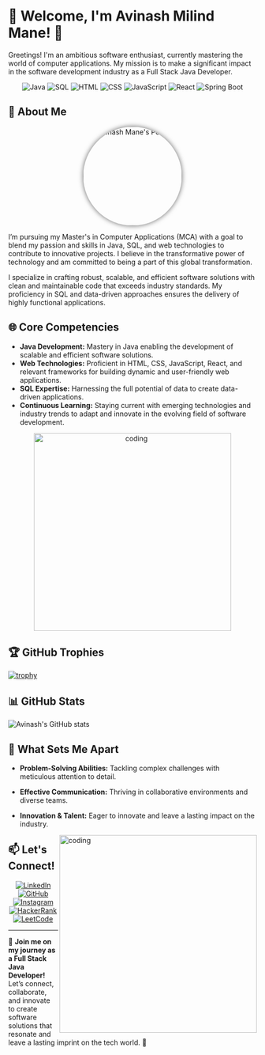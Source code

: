 
# 🌟 Welcome, I'm Avinash Milind Mane! 🌟

Greetings! I'm an ambitious software enthusiast, currently mastering the world of computer applications. My mission is to make a significant impact in the software development industry as a Full Stack Java Developer.

<div align="center">
  
![Java](https://img.shields.io/badge/Java-%23ED8B00.svg?&style=for-the-badge&logo=java&logoColor=white) 
![SQL](https://img.shields.io/badge/SQL-%2300f.svg?&style=for-the-badge&logo=sql&logoColor=white) 
![HTML](https://img.shields.io/badge/HTML-%23E34F26.svg?&style=for-the-badge&logo=html5&logoColor=white) 
![CSS](https://img.shields.io/badge/CSS-%231572B6.svg?&style=for-the-badge&logo=css3&logoColor=white) 
![JavaScript](https://img.shields.io/badge/JavaScript-%23F7DF1E.svg?&style=for-the-badge&logo=javascript&logoColor=black)
![React](https://img.shields.io/badge/React-%2361DAFB.svg?&style=for-the-badge&logo=react&logoColor=white)
![Spring Boot](https://img.shields.io/badge/Spring_Boot-%236DB33F.svg?&style=for-the-badge&logo=spring-boot)

</div>

## 🚀 About Me

<div align="center">
  <img src="https://drive.google.com/uc?export=view&id=1s219Ul_DtbNiTOYmJEHkE4p9wa7nNyOP" width="200" alt="Avinash Mane's Portrait" style="border-radius: 50%; box-shadow: 0px 0px 10px 1px rgba(0, 0, 0, 0.5);">
</div>

I’m pursuing my Master's in Computer Applications (MCA) with a goal to blend my passion and skills in Java, SQL, and web technologies to contribute to innovative projects. I believe in the transformative power of technology and am committed to being a part of this global transformation.

I specialize in crafting robust, scalable, and efficient software solutions with clean and maintainable code that exceeds industry standards. My proficiency in SQL and data-driven approaches ensures the delivery of highly functional applications.

## 🌐 Core Competencies

- **Java Development:** Mastery in Java enabling the development of scalable and efficient software solutions.
- **Web Technologies:** Proficient in HTML, CSS, JavaScript, React, and relevant frameworks for building dynamic and user-friendly web applications.
- **SQL Expertise:** Harnessing the full potential of data to create data-driven applications.
- **Continuous Learning:** Staying current with emerging technologies and industry trends to adapt and innovate in the evolving field of software development.

 <p align="center">
  <img width="400" src="https://www.bing.com/th/id/OGC.03a4a5f034bf0bafa661fd8a8aabedc8?pid=1.7&rurl=https%3a%2f%2fmedia4.giphy.com%2fmedia%2fqgQUggAC3Pfv687qPC%2fgiphy.gif&ehk=8n99EYz55CMT7Ceoj1W7rwPlAKpXagjyDo4K30Lm%2faM%3d" alt="coding">
</p>

## 🏆 GitHub Trophies

[![trophy](https://github-profile-trophy.vercel.app/?username=AVINASHMANE10&theme=nord&column=7)](https://github.com/ryo-ma/github-profile-trophy)

## 📊 GitHub Stats

![Avinash's GitHub stats](https://github-readme-stats.vercel.app/api?username=AVINASHMANE10&show_icons=true)
 
## 🌱 What Sets Me Apart

- **Problem-Solving Abilities:** Tackling complex challenges with meticulous attention to detail.
- **Effective Communication:** Thriving in collaborative environments and diverse teams.
- **Innovation & Talent:** Eager to innovate and leave a lasting impact on the industry.

    <img align="right" width="400" src="https://media3.giphy.com/media/USV0ym3bVWQJJmNu3N/200w.webp?cid=ecf05e47gwmik8zu7bsyleehqfdbd95j7s58rb67aihdwj3v&ep=v1_gifs_search&rid=200w.webp&ct=g" alt="coding">

## 📫 Let's Connect!
<div align="center">
  
[![LinkedIn](https://img.shields.io/badge/LinkedIn-%230077B5.svg?&style=for-the-badge&logo=linkedin&logoColor=white)](https://www.linkedin.com/in/avinash-mane-developer10)
[![GitHub](https://img.shields.io/badge/GitHub-%23121011.svg?&style=for-the-badge&logo=github&logoColor=white)](https://github.com/AVINASHMANE10)
[![Instagram](https://img.shields.io/badge/Instagram-%23E4405F.svg?&style=for-the-badge&logo=instagram&logoColor=white)](https://www.instagram.com/avinashmane982/)
[![HackerRank](https://img.shields.io/badge/HackerRank-%2300EA64.svg?&style=for-the-badge&logo=hackerrank&logoColor=white)](https://www.hackerrank.com/maneavinash818)
[![LeetCode](https://img.shields.io/badge/LeetCode-%23FFA116.svg?&style=for-the-badge&logo=leetcode&logoColor=white)](https://leetcode.com/AvinashMMane10/)

</div>

---

🔗 **Join me on my journey as a Full Stack Java Developer!** Let’s connect, collaborate, and innovate to create software solutions that resonate and leave a lasting imprint on the tech world. 🚀
